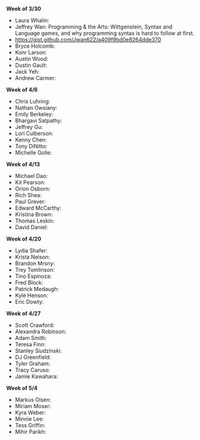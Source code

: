 **Week of 3/30**

* Laura Whalin: 
* Jeffrey Wan: Programming & the Arts: Wittgenstein, Syntax and Language games, and why programming syntax is hard to follow at first.
* https://gist.github.com/Jwan622/a409f9bd0e8264dde370
* Bryce Holcomb: 
* Konr Larson: 
* Austin Wood: 
* Dustin Gault: 
* Jack Yeh: 
* Andrew Carmer: 

**Week of 4/6**

* Chris Luhring: 
* Nathan Owsiany: 
* Emily Berkeley: 
* Bhargavi Satpathy: 
* Jeffrey Gu: 
* Lori Culberson: 
* Kenny Chen: 
* Tony DiNitto: 
* Michelle Golle: 

**Week of 4/13**

* Michael Dao: 
* Kit Pearson: 
* Orion Osborn: 
* Rich Shea: 
* Paul Grever: 
* Edward McCarthy: 
* Kristina Brown: 
* Thomas Leskin: 
* David Daniel: 

**Week of 4/20**

* Lydia Shafer: 
* Krista Nelson: 
* Brandon Mrsny: 
* Trey Tomlinson: 
* Tino Espinoza: 
* Fred Block: 
* Patrick Medaugh: 
* Kyle Henson: 
* Eric Dowty: 

**Week of 4/27**

* Scott Crawford: 
* Alexandra Robinson: 
* Adam Smith: 
* Teresa Finn: 
* Stanley Siudzinski: 
* DJ Greenfield: 
* Tyler Graham: 
* Tracy Caruso: 
* Jamie Kawahara: 

**Week of 5/4**

* Markus Olsen: 
* Miriam Moser: 
* Kyra Weber: 
* Minnie Lee: 
* Tess Griffin: 
* Mihir Parikh: 
